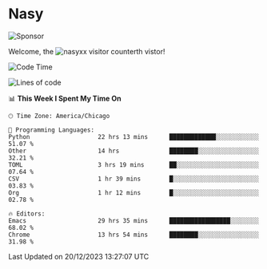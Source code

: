 # Nasy

<!--
<p align="center">
<img height="200" src="https://github-readme-stats.vercel.app/api?username=nasyxx&count_private=true&show_icons=true&theme=dracula&include_all_commits=true"/>
<img height="200" src="https://github-readme-stats.vercel.app/api/top-langs/?username=nasyxx&theme=dracula&hide=html,jupyter+notebook&count_private=true&show_icons=true"/>
</p>

  
----------------
-->

![Sponsor](https://img.shields.io/static/v1.svg?label=Sponsor&message=%E2%9D%A4&logo=GitHub&style=flat&color=pink)
 
Welcome, the ![nasyxx visitor counter](https://count.getloli.com/get/@nasyxx?theme=rule34)th vistor!
 
<!--START_SECTION:waka-->
![Code Time](http://img.shields.io/badge/Code%20Time-4%2C146%20hrs%2026%20mins-blue)

![Lines of code](https://img.shields.io/badge/From%20Hello%20World%20I%27ve%20Written-6.3%20million%20lines%20of%20code-blue)

📊 **This Week I Spent My Time On** 

```text
🕑︎ Time Zone: America/Chicago

💬 Programming Languages: 
Python                   22 hrs 13 mins      █████████████░░░░░░░░░░░░   51.07 % 
Other                    14 hrs              ████████░░░░░░░░░░░░░░░░░   32.21 % 
TOML                     3 hrs 19 mins       ██░░░░░░░░░░░░░░░░░░░░░░░   07.64 % 
CSV                      1 hr 39 mins        █░░░░░░░░░░░░░░░░░░░░░░░░   03.83 % 
Org                      1 hr 12 mins        █░░░░░░░░░░░░░░░░░░░░░░░░   02.78 % 

🔥 Editors: 
Emacs                    29 hrs 35 mins      █████████████████░░░░░░░░   68.02 % 
Chrome                   13 hrs 54 mins      ████████░░░░░░░░░░░░░░░░░   31.98 % 
```


 Last Updated on 20/12/2023 13:27:07 UTC
<!--END_SECTION:waka-->

<!-- ![visitors](https://visitor-badge.laobi.icu/badge?page_id=nasyxx.nasyxx) -->
